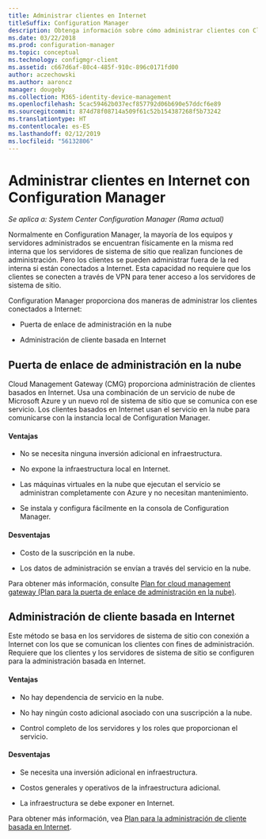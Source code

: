 ```yaml
---
title: Administrar clientes en Internet
titleSuffix: Configuration Manager
description: Obtenga información sobre cómo administrar clientes con Cloud Management Gateway y la administración de clientes basados en Internet en Configuration Manager.
ms.date: 03/22/2018
ms.prod: configuration-manager
ms.topic: conceptual
ms.technology: configmgr-client
ms.assetid: c667d6af-80c4-485f-910c-896c0171fd00
author: aczechowski
ms.author: aaroncz
manager: dougeby
ms.collection: M365-identity-device-management
ms.openlocfilehash: 5cac59462b037ecf857792d06b690e57ddcf6e89
ms.sourcegitcommit: 874d78f08714a509f61c52b154387268f5b73242
ms.translationtype: HT
ms.contentlocale: es-ES
ms.lasthandoff: 02/12/2019
ms.locfileid: "56132806"
---
```

# <a name="manage-clients-on-the-internet-with-configuration-manager"></a>Administrar clientes en Internet con Configuration Manager

*Se aplica a: System Center Configuration Manager (Rama actual)*

Normalmente en Configuration Manager, la mayoría de los equipos y servidores administrados se encuentran físicamente en la misma red interna que los servidores de sistema de sitio que realizan funciones de administración. Pero los clientes se pueden administrar fuera de la red interna si están conectados a Internet. Esta capacidad no requiere que los clientes se conecten a través de VPN para tener acceso a los servidores de sistema de sitio.

Configuration Manager proporciona dos maneras de administrar los clientes conectados a Internet:

-   Puerta de enlace de administración en la nube

-   Administración de cliente basada en Internet


## <a name="cloud-management-gateway"></a>Puerta de enlace de administración en la nube

Cloud Management Gateway (CMG) proporciona administración de clientes basados en Internet. Usa una combinación de un servicio de nube de Microsoft Azure y un nuevo rol de sistema de sitio que se comunica con ese servicio. Los clientes basados en Internet usan el servicio en la nube para comunicarse con la instancia local de Configuration Manager.

#### <a name="advantages"></a>Ventajas  

-   No se necesita ninguna inversión adicional en infraestructura.  

-   No expone la infraestructura local en Internet.  

-   Las máquinas virtuales en la nube que ejecutan el servicio se administran completamente con Azure y no necesitan mantenimiento.  

-   Se instala y configura fácilmente en la consola de Configuration Manager.  

#### <a name="disadvantages"></a>Desventajas  

-   Costo de la suscripción en la nube.  

-   Los datos de administración se envían a través del servicio en la nube.  

Para obtener más información, consulte [Plan for cloud management gateway (Plan para la puerta de enlace de administración en la nube)](plan-cloud-management-gateway.md).  



## <a name="internet-based-client-management"></a>Administración de cliente basada en Internet

Este método se basa en los servidores de sistema de sitio con conexión a Internet con los que se comunican los clientes con fines de administración. Requiere que los clientes y los servidores de sistema de sitio se configuren para la administración basada en Internet.

#### <a name="advantages"></a>Ventajas  

-   No hay dependencia de servicio en la nube.  

-   No hay ningún costo adicional asociado con una suscripción a la nube.  

-   Control completo de los servidores y los roles que proporcionan el servicio.  

#### <a name="disadvantages"></a>Desventajas  

-   Se necesita una inversión adicional en infraestructura.  

-   Costos generales y operativos de la infraestructura adicional.  

-   La infraestructura se debe exponer en Internet.  

Para obtener más información, vea [Plan para la administración de cliente basada en Internet](plan-internet-based-client-management.md).  
